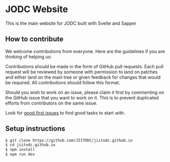 # JODC Website
This is the main website for JODC built with Svelte and Sapper

## How to contribute

We welcome contributions from everyone. Here are the guidelines if you are
thinking of helping us:

Contributions should be made in the form of GitHub pull requests.
Each pull request will be reviewed by someone with permission to land on patches and either land on the main tree or
given feedback for changes that would be required. All contributions should
follow this format.

Should you wish to work on an issue, please claim it first by commenting on
the GitHub issue that you want to work on it. This is to prevent duplicated
efforts from contributors on the same issue.

Look for [good first issues](https://github.com/JIITODC/jiitodc.github.io/labels/good%20first%20issue) to find
good tasks to start with. 

## Setup instructions

```sh
$ git clone https://github.com/JIITODC/jiitodc.github.io
$ cd jiitodc.github.io
$ npm install
$ npm run dev
```
